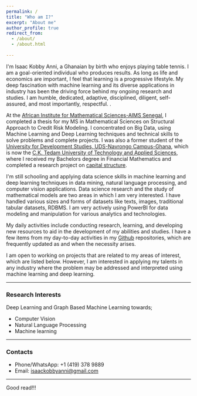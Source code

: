 ```yaml
---
permalink: /
title: "Who am I?"
excerpt: "About me"
author_profile: true
redirect_from: 
  - /about/
  - /about.html
 
---
```

I'm Isaac Kobby Anni, a Ghanaian by birth who enjoys playing table tennis. I am a goal-oriented individual who produces results. As long as life and economics are important, I feel that learning is a progressive lifestyle. My deep fascination with machine learning and its diverse applications in industry has been the driving force behind my ongoing research and studies. I am humble, dedicated, adaptive, disciplined, diligent, self-assured, and most importantly, respectful. . 


At the [African Institute for Mathematical Sciences-AIMS Senegal](https://aims-senegal.org/), I completed a thesis for my MS in Mathematical Sciences on Structural Approach to Credit Risk Modeling.
I concentrated on Big Data, using Machine Learning and Deep Learning techniques and technical skills to solve problems and complete projects. I was also a former student of the [University for Development Studies, UDS-Navrongo Campus-Ghana](https://nav.uds.edu.gh/), which is now the [C.K. Tedam University of Technology and Applied Sciences](https://cktutas.edu.gh/), where I received my Bachelors degree in Financial Mathematics and completed a research project on [capital structure](https://www.investopedia.com/terms/c/capitalstructure.asp).

I'm still schooling and applying data science skills in machine learning and deep learning techniques in data mining, natural language processing, and computer vision applications. Data science research and the study of mathematical models are two areas in which I am very interested. I have handled various sizes and forms of datasets like texts, images, traditional tabular datasets, RDBMS. I am very actively using PowerBI for data modeling and manipulation for various analytics and technologies. 

<!-- My thesis, "Structural approach to credit risk modeling," is nearing completion under the supervision of [Dr. Conall Kelly](http://research.ucc.ie/profiles/D019/conall.kelly@ucc.ie). We use stochastic models of a company's value to study the possibility of credit default occurrences where the company's worth falls below the level of bankruptcy in this research. We'll look at exact solutions utilizing Merton and Black-Cox models, as well as how simulation might help us generalize this framework beyond those models.
 -->
My daily activities include conducting research, learning, and developing new resources to aid in the development of my abilities and studies. I have a few items from my day-to-day activities in my [Github](https://github.com/IkeKobby) repositories, which are frequently updated as and when the necessity arises.

I am open to working on projects that are related to my areas of interest, which are listed below. However, I am interested in applying my talents in any industry where the problem may be addressed and interpreted using machine learning and deep learning. 

---
### Research Interests
Deep Learning and Graph Based Machine Learning towards;
- Computer Vision
- Natural Language Processing
- Machine learning 

---

### Contacts
- Phone/WhatsApp: +1 (419) 378 9889 
- Email: isaackobbyanni@gmail.com


---
Good read!!!



<!-- Example: editing a markdown file for a talk
![Editing a markdown file for a talk](/images/editing-talk.png)
 -->
